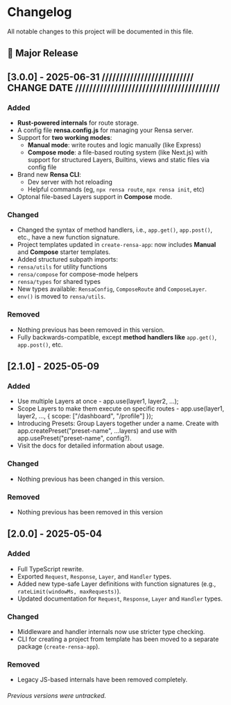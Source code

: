 # Changelog

All notable changes to this project will be documented in this file.

## 🎉 Major Release
## [3.0.0] - 2025-06-31 ////////////////////////// CHANGE DATE /////////////////////////////////////////

### Added
- **Rust-powered internals** for route storage.
- A config file **rensa.config.js** for managing your Rensa server.
- Support for **two working modes**:
    - **Manual mode**: write routes and logic manually (like Express)
    - **Compose mode**: a file-based routing system (like Next.js) with support for structured Layers, Builtins, views and static files via config file
- Brand new **Rensa CLI**:
    - Dev server with hot reloading
    - Helpful commands (eg, `npx rensa route`, `npx rensa init`, etc)
- Optonal file-based Layers support in **Compose** mode.

### Changed
- Changed the syntax of method handlers, i.e., `app.get()`, `app.post()`, etc., have a new function signature.
- Project templates updated in `create-rensa-app`: now includes **Manual** and **Compose** starter templates.
- Added structured subpath imports:
- `rensa/utils` for utility functions
- `rensa/compose` for compose-mode helpers
- `rensa/types` for shared types
- New types available: `RensaConfig`, `ComposeRoute` and `ComposeLayer`.
- `env()` is moved to `rensa/utils`.

### Removed
- Nothing previous has been removed in this version.
- Fully backwards-compatible, except **method handlers like** `app.get()`, `app.post()`, etc.

## [2.1.0] - 2025-05-09

### Added
- Use multiple Layers at once - app.use(layer1, layer2, ...);
- Scope Layers to make them execute on specific routes - app.use(layer1, layer2, ..., { scope: ["/dashboard", "/profile"] });
- Introducing Presets: Group Layers together under a name. Create with app.createPreset("preset-name", ...layers) and use with app.usePreset("preset-name", config?).
- Visit the docs for detailed information about usage.

### Changed
- Nothing previous has been changed in this version.

### Removed
- Nothing previous has been removed in this version

## [2.0.0] - 2025-05-04

### Added
- Full TypeScript rewrite.
- Exported `Request`, `Response`, `Layer`, and `Handler` types.
- Added new type-safe Layer definitions with function signatures (e.g., `rateLimit(windowMs, maxRequests)`).
- Updated documentation for `Request`, `Response`, `Layer` and `Handler` types.

### Changed
- Middleware and handler internals now use stricter type checking.
- CLI for creating a project from template has been moved to a separate package (`create-rensa-app`).

### Removed
- Legacy JS-based internals have been removed completely.

###### Previous versions were untracked.

